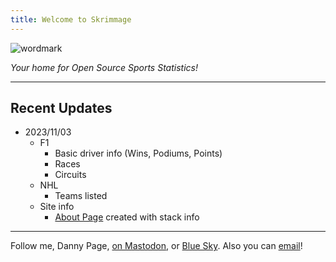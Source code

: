 ```yaml
---
title: Welcome to Skrimmage
---
```


![wordmark](/wordmark.png)

*Your home for Open Source Sports Statistics!*

---

## Recent Updates

- 2023/11/03
  - F1
    - Basic driver info (Wins, Podiums, Points)
    - Races
    - Circuits
  - NHL
    - Teams listed
  - Site info
    - [About Page](/about) created with stack info

---

Follow me, Danny Page, [on Mastodon](https://mastodon.skrimmage.com/@danny), or [Blue Sky](https://bsky.app/profile/danny.page). Also you can [email](mailto:danny@skrimmage.com)!